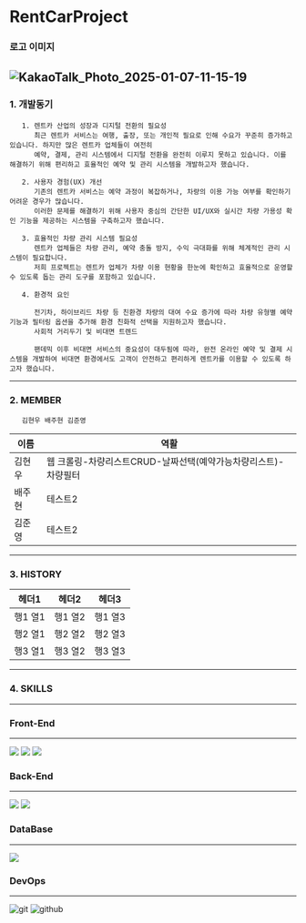 # RentCarProject





### 로고 이미지 
![KakaoTalk_Photo_2025-01-07-11-15-19](https://github.com/user-attachments/assets/1f23a7d6-d682-42ac-938e-3b0782378173)
---


### 1. 개발동기 

       1. 렌트카 산업의 성장과 디지털 전환의 필요성
          최근 렌트카 서비스는 여행, 출장, 또는 개인적 필요로 인해 수요가 꾸준히 증가하고 있습니다. 하지만 많은 렌트카 업체들이 여전히 
          예약, 결제, 관리 시스템에서 디지털 전환을 완전히 이루지 못하고 있습니다. 이를 해결하기 위해 편리하고 효율적인 예약 및 관리 시스템을 개발하고자 했습니다.

       2. 사용자 경험(UX) 개선
          기존의 렌트카 서비스는 예약 과정이 복잡하거나, 차량의 이용 가능 여부를 확인하기 어려운 경우가 많습니다.
          이러한 문제를 해결하기 위해 사용자 중심의 간단한 UI/UX와 실시간 차량 가용성 확인 기능을 제공하는 시스템을 구축하고자 했습니다.

       3. 효율적인 차량 관리 시스템 필요성
          렌트카 업체들은 차량 관리, 예약 충돌 방지, 수익 극대화를 위해 체계적인 관리 시스템이 필요합니다.
          저희 프로젝트는 렌트카 업체가 차량 이용 현황을 한눈에 확인하고 효율적으로 운영할 수 있도록 돕는 관리 도구를 포함하고 있습니다.

       4. 환경적 요인

          전기차, 하이브리드 차량 등 친환경 차량의 대여 수요 증가에 따라 차량 유형별 예약 기능과 필터링 옵션을 추가해 환경 친화적 선택을 지원하고자 했습니다.
          사회적 거리두기 및 비대면 트렌드
          
          팬데믹 이후 비대면 서비스의 중요성이 대두됨에 따라, 완전 온라인 예약 및 결제 시스템을 개발하여 비대면 환경에서도 고객이 안전하고 편리하게 렌트카를 이용할 수 있도록 하고자 했습니다.
---
### 2. MEMBER
       김현우 배주현 김준영

       
|이름|역활|
|------|---|
|김현우|웹 크롤링-차량리스트CRUD-날짜선택(예약가능차량리스트)-차량필터|
|배주현|테스트2|
|김준영|테스트2|
---

### 3. HISTORY
| 헤더1 | 헤더2 | 헤더3 |
| --- | --- | --- |
| 행1 열1 | 행1 열2 | 행1 열3 |
| 행2 열1 | 행2 열2 | 행2 열3 |
| 행3 열1 | 행3 열2 | 행3 열3 |
---

### 4. SKILLS
---
### Front-End
---
<img src="https://img.shields.io/badge/react-61DAFB?style=for-the-badge&logo=react&logoColor=white"> <img src="https://img.shields.io/badge/javascript-F7DF1E?style=for-the-badge&logo=javascript&logoColor=white"> <img src="https://img.shields.io/badge/visualstudiocode-007ACC?style=for-the-badge&logo=visualstudiocode&logoColor=white">

### Back-End
---
<img src="https://img.shields.io/badge/JAVA-507e9c?style=for-the-badge&logo=doubanread&logoColor=white"> <img src="https://img.shields.io/badge/springboot-6DB33F?style=for-the-badge&logo=springboot&logoColor=white">

### DataBase
---
<img src="https://img.shields.io/badge/mysql-4479A1?style=for-the-badge&logo=mysql&logoColor=white">


### DevOps
---
<img alt="git" src="https://img.shields.io/badge/GIT-F05032?style=for-the-badge&logo=git&logoColor=white"> <img alt="github" src="https://img.shields.io/badge/github-181717?style=for-the-badge&logo=github&logoColor=white">



